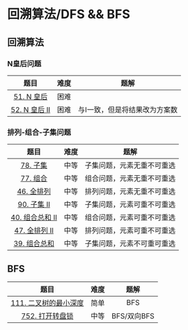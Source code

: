 # 回溯算法/DFS && BFS
## 回溯算法

### N皇后问题

|                            题目                            | 难度 |             题解              |
| :--------------------------------------------------------: | :--: | :---------------------------: |
|    [51. N 皇后](https://leetcode.cn/problems/n-queens/)    | 困难 |                               |
| [52. N 皇后 II](https://leetcode.cn/problems/n-queens-ii/) | 困难 | 与I一致，但是将结果改为方案数 |

### 排列-组合-子集问题

|                             题目                             | 难度 |            题解            |
| :----------------------------------------------------------: | :--: | :------------------------: |
|      [78. 子集](https://leetcode.cn/problems/subsets/)       | 中等 | 子集问题，元素无重不可重选 |
|    [77. 组合](https://leetcode.cn/problems/combinations/)    | 中等 | 组合问题，元素无重不可重选 |
|   [46. 全排列](https://leetcode.cn/problems/permutations/)   | 中等 | 排列问题，元素无重不可重选 |
|   [90. 子集 II](https://leetcode.cn/problems/subsets-ii/)    | 中等 | 子集问题，元素可重不可重选 |
| [40. 组合总和 II](https://leetcode.cn/problems/combination-sum-ii/) | 中等 | 组合问题，元素可重不可重选 |
| [47. 全排列 II](https://leetcode.cn/problems/permutations-ii/) | 中等 | 排列问题，元素可重不可重选 |
| [39. 组合总和](https://leetcode.cn/problems/combination-sum/) | 中等 | 子集问题，元素不可重可重选 |

## BFS

|                             题目                             | 难度 |    题解     |
| :----------------------------------------------------------: | :--: | :---------: |
| [111. 二叉树的最小深度](https://leetcode.cn/problems/minimum-depth-of-binary-tree/) | 简单 |     BFS     |
| [752. 打开转盘锁](https://leetcode.cn/problems/open-the-lock/) | 中等 | BFS/双向BFS |